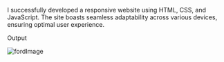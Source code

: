 I successfully developed a responsive website using HTML, CSS, and JavaScript. The site boasts seamless adaptability across various devices, ensuring optimal user experience.

Output

![fordImage](https://github.com/SnehaDatey/HTML-CSS-JS-Projects/assets/110827358/54009416-863a-40e5-b304-dac188488804)
